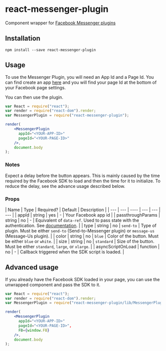 # react-messenger-plugin

Component wrapper for [Facebook Messenger plugins](https://developers.facebook.com/docs/messenger-platform/plugin-reference)

## Installation

```shell
npm install --save react-messenger-plugin
```

## Usage

To use the Messenger Plugin, you will need an App Id and a Page Id. You can find create an app [here](https://developers.facebook.com/apps/) and you will find your page Id at the bottom of your Facebook page settings.

You can then use the plugin.

```jsx
var React = require("react");
var render = require("react-dom").render;
var MessengerPlugin = require("react-messenger-plugin");

render(
    <MessengerPlugin
      appId="<YOUR-APP-ID>"
      pageId="<YOUR-PAGE-ID>"
    />,
    document.body
);
```

### Notes
Expect a delay before the button appears. This is mainly caused by the time required by the Facebook SDK to load and then the time for it to initialize. To reduce the delay, see the advance usage described below.

### Props
| Name | Type | Required? | Default | Description |
| --- | --- | ---- | --- | --- | --- |
| appId | string | yes | - | Your Facebook app id |
| passthroughParams | string | no | - | Equivalent of `data-ref`. Used to pass state with the authentication. See [documentation](https://developers.facebook.com/docs/messenger-platform/webhook-reference#auth). |
| type | string | no | `send-to` | Type of plugin. Must be either `send-to` (Send-to-Messenger plugin) or `message-us` (Message-Us plugin). |
| color | string | no | `blue` | Color of the button. Must be either `blue` or `white`. |
| size | string | no | `standard` | Size of the button. Must be either `standard`, `large`, or `xlarge`. |
| asyncScriptOnLoad | function | no | - | Callback triggered when the SDK script is loaded. |

## Advanced usage

If you already have the Facebook SDK loaded in your page, you can use the unwrapped component and pass the SDK to it.

```jsx
var React = require("react");
var render = require("react-dom").render;
var MessengerPlugin = require("react-messenger-plugin/lib/MessengerPlugin");

render(
    <MessengerPlugin
      appId="<YOUR-APP-ID>"
      pageId="<YOUR-PAGE-ID>",
      FB={window.FB}
    />,
    document.body
);
```
